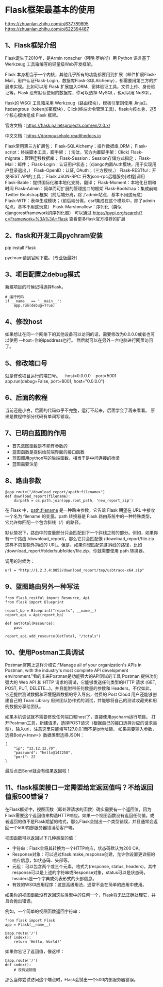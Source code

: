 # Flask框架最基本的使用
https://zhuanlan.zhihu.com/p/637789895
https://zhuanlan.zhihu.com/p/622394487

## 1、Flask框架介绍
Flask诞生于2010年，是Armin ronacher（阿明·罗纳彻）用 Python 语言基于 Werkzeug 工具箱编写的轻量级Web开发框架。

Flask 本身相当于一个内核，其他几乎所有的功能都要用到扩展（邮件扩展Flask-Mail，用户认证Flask-Login，数据库Flask-SQLAlchemy），都需要用第三方的扩展来实现。比如可以用 Flask 扩展加入ORM、窗体验证工具，文件上传、身份验证等。Flask 没有默认使用的数据库，你可以选择 MySQL，也可以用 NoSQL。

flask的 WSGI 工具箱采用 Werkzeug（路由模块），模板引擎则使用 Jinja2。Itsdangrous（token加密模块），Click(终端命令管理工具)，flask内核本身，这5个核心模块组成 Flask 框架。

官方文档：https://flask.palletsprojects.com/en/2.0.x/

中文文档：https://dormousehole.readthedocs.io

Flask常用第三方扩展包：
Flask-SQLAlchemy：操作数据库,ORM；
Flask-script：终端脚本工具，脚手架； ( 淘汰，官方内置脚手架：Click)
Flask-migrate：管理迁移数据库；
Flask-Session：Session存储方式指定；
Flask-Mail：邮件；
Flask-Login：认证用户状态；（django内置Auth模块，用于实现用户登录退出，）
Flask-OpenID：认证, OAuth；（三方授权，）
Flask-RESTful：开发REST API的工具；
Flask JSON-RPC: 开发json-rpc远程服务[过程]调用
Flask-Bable：提供国际化和本地化支持，翻译；
Flask-Moment：本地化日期和时间
Flask-Admin：简单而可扩展的管理接口的框架
Flask-Bootstrap：集成前端Twitter Bootstrap框架（前后端分离，除了admin站点，基本不用这玩意）
Flask-WTF：表单生成模块；（前后端分离，csrf集成在这个模块中，除了admin站点，基本不用这玩意）
Flask-Marshmallow：序列化（类似djangorestframework的序列化器）
可以通过 https://pypi.org/search/?c=Framework+%3A%3A+Flask 查看更多flask官方推荐的扩展

## 2、flask和开发工具pychram安装
pip install Flask

pychram请到官网下载。（专业版最好）

## 3、项目配置之debug模式
新建项目的时候记得选择flask。
```
# 运行代码
if __name__ == '__main__':
    app.run(debug=True)
```

## 4、修改host
如果想让在同一个网络下的其他设备可以访问的话，需要修改为0.0.0.0或者也可以使用 --host=你的ipaddress也行。
然后就可以在另外一台电脑进行网页访问了。

## 5、修改端口号
就是修改项目运行的端口号。
--host=0.0.0.0 --port=5001
app.run(debug=False, port=8001, host="0.0.0.0")

## 6、后面的教程
当前还是小白，后面的代码似乎不完整，运行不起来，后面学会了再来看看。
原来是教程中部分代码有单词写错误。

## 7、已明白蓝图的作用
- 首先蓝图函数是不能有参数的
- 蓝图函数是提供给前端界面的接口函数
- 蓝图调用python写的后端函数，相当于是中间连接的桥梁
- 蓝图需要注册

## 8、路由参数
```
@app.route("/download_report/<path:filename>")
def download_report(filename):
    dirpath = os.path.join(app.root_path, 'new_report_zip')
```
在 Flask 中，<path:filename> 是一种路由参数，它告诉 Flask 期望在 URL 中接收一个名为 filename 的变量。path 转换器是 Flask 路由系统中的一种特殊类型，它允许你匹配一个包含斜线（/）的路径。

默认情况下，路由中的变量部分只会匹配到下一个斜线之前的部分。例如，如果你有一个路由 /download_report/<filename>，那么它只会匹配像 /download_report/file.zip 这样不包含额外斜线的 URL。但是，如果你想匹配包含斜线的路径，比如 /download_report/folder/subfolder/file.zip，你就需要使用 path 转换器。

调用的时候为：
```
url = "http://1.2.3.4:8852/download_report/tmp/usbtrace-x64.zip"
```

## 9、蓝图路由另外一种写法
```
from flask_restful import Resource, Api
from flask import Blueprint

report_bp = Blueprint("reports", __name__)
report_api = Api(report_bp)

def GetTotal(Resource):
    pass

report_api.add_resource(GetTotal, "/totals")
```

## 10、使用Postman工具调试
Postman官网上这样介绍它:"Manage all of your organization's APIs in Postman, with the industry's most complete API development environment."看的出来Postman是功能强大的API测试的工具
Postman 提供功能强大的 Web API 和 HTTP 请求的调试，它能够发送任何类型的HTTP 请求 (GET, POST, PUT, DELETE...)，并且能附带任何数量的参数和 Headers。不仅如此，它还提供测试数据和环境配置数据的导入导出，付费的 Post Cloud 用户还能够创建自己的 Team Library 用来团队协作式的测试，并能够将自己的测试收藏夹和用例数据分享给团队。

如果本机调试就不需要修改任何端口和host了，直接使用pycharm运行项目。
打开Postman工具，新建请求，选择POST请求（根据自己的接口选择对应的请求类型），输入url，注意这里只能填写127.0.0.1而不是ip地址额。
如果需要输入参数，选择Body=》raw=》数据类型选择JSON：
```
{
    "ip": "12.12.12.70",
    "password": "hello@147258",
    "port": 22
}
```
最后点击Send就会有结果返回啦！

## 11、flask框架接口一定需要给定返回值吗？不给返回值报500错误？
在Flask框架中，视图函数（即处理请求的函数）确实需要有一个返回值，因为Flask需要这个返回值来构造HTTP响应。如果一个视图函数没有返回任何值，或者返回的值不是Flask期望的格式，那么Flask会抛出一个类型错误，并且通常会返回一个500内部服务器错误给客户端。

视图函数可以返回以下几种类型的值：
- 字符串：Flask会将其转换为一个HTTP响应，状态码默认为200 OK。
- Response对象：可以通过flask.make_response创建，允许你设置更详细的响应信息，如状态码、头部等。
- 元组：可以包含两个或三个元素，格式为(response, status, headers)，其中response可以是上述的字符串或Response对象，status可以是状态码，headers是一个字典或列表形式的头部信息。
- 有效的WSGI应用程序：这是高级用法，通常不会在简单的应用中使用。

如果你的视图函数没有返回这些类型中的任何一个，Flask将无法正确处理它，并且会抛出错误。

例如，一个简单的视图函数返回字符串：
```
from flask import Flask
app = Flask(__name__)

@app.route('/')
def index():
    return 'Hello, World!'
```

如果你忘记了返回值，像这样：
```
@app.route('/')
def index():
    # 没有返回值
```
那么当你尝试访问这个端点时，Flask会抛出一个500内部服务器错误。
